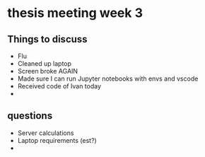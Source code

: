 # thesis meeting week 3

## Things to discuss

- Flu
- Cleaned up laptop
- Screen broke AGAIN
- Made sure I can run Jupyter notebooks with envs and vscode
- Received code of Ivan today
- 

## questions
- Server calculations
- Laptop requirements (est?)
- 